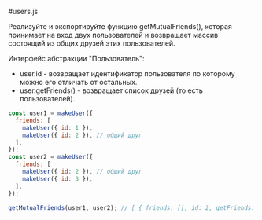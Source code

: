 #users.js

Реализуйте и экспортируйте функцию getMutualFriends(), которая принимает на вход двух пользователей и возвращает массив состоящий из общих друзей этих пользователей.

Интерфейс абстракции "Пользователь":
* user.id - возвращает идентификатор пользователя по которому можно его отличать от остальных.
* user.getFriends() - возвращает список друзей (то есть пользователей).

```js
const user1 = makeUser({
  friends: [
    makeUser({ id: 1 }),
    makeUser({ id: 2 }), // общий друг
  ],
});
const user2 = makeUser({
  friends: [
    makeUser({ id: 2 }), // общий друг
    makeUser({ id: 3 }),
  ],
});
 
getMutualFriends(user1, user2); // [ { friends: [], id: 2, getFriends: [Function: getFriends] } ]
```